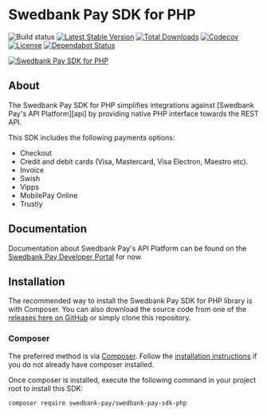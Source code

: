 # Swedbank Pay SDK for PHP

![Build status][build-badge]
[![Latest Stable Version][version-badge]][packagist]
[![Total Downloads][downloads-badge]][packagist]
[![Codecov][codecov-badge]][codecov]
[![License][license-badge]][packagist]
[![Dependabot Status][dependabot-badge]][dependabot]

[![Swedbank Pay SDK for PHP][og-image]][packagist]

## About

The Swedbank Pay SDK for PHP simplifies integrations against
[Swedbank Pay's API Platform][api] by providing native PHP interface towards
the REST API.

This SDK includes the following payments options:

* Checkout
* Credit and debit cards (Visa, Mastercard, Visa Electron, Maestro etc).
* Invoice
* Swish
* Vipps
* MobilePay Online
* Trustly

## Documentation

Documentation about Swedbank Pay's API Platform can be found on the
[Swedbank Pay Developer Portal][dev-portal] for now.

## Installation

The recommended way to install the Swedbank Pay SDK for PHP library is with
Composer. You can also download the source code from one of the
[releases here on GitHub][releases] or simply clone this repository.

### Composer

The preferred method is via [Composer][composer]. Follow the
[installation instructions][composer-intro] if you do not already have
composer installed.

Once composer is installed, execute the following command in your project root
to install this SDK:

```sh
composer require swedbank-pay/swedbank-pay-sdk-php
```

  [build-badge]:      https://github.com/SwedbankPay/swedbank-pay-sdk-php/workflows/PHP/badge.svg?branch=master
  [dev-portal]:       https://developer.swedbankpay.com/
  [releases]:         https://github.com/SwedbankPay/swedbank-pay-sdk-php/releases
  [composer]:         https://getcomposer.org
  [composer-intro]:   https://getcomposer.org/doc/00-intro.md
  [version-badge]:    https://poser.pugx.org/swedbank-pay/swedbank-pay-sdk-php/version
  [downloads-badge]:  https://poser.pugx.org/swedbank-pay/swedbank-pay-sdk-php/downloads
  [license-badge]:    https://poser.pugx.org/swedbank-pay/swedbank-pay-sdk-php/license
  [packagist]:        https://packagist.org/packages/swedbank-pay/swedbank-pay-sdk-php
  [codecov]:          https://codecov.io/gh/SwedbankPay/swedbank-pay-sdk-php
  [codecov-badge]:    https://codecov.io/gh/SwedbankPay/swedbank-pay-sdk-php/branch/master/graph/badge.svg
  [dependabot]:       https://dependabot.com
  [dependabot-badge]: https://api.dependabot.com/badges/status?host=github&repo=SwedbankPay/swedbank-pay-sdk-php
  [og-image]:         https://repository-images.githubusercontent.com/211837579/156c6000-53ed-11ea-8927-782b8067996f
